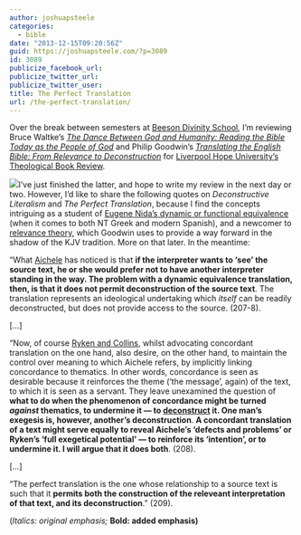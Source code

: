 ```yaml
---
author: joshuapsteele
categories:
  - bible
date: "2013-12-15T09:20:56Z"
guid: https://joshuapsteele.com/?p=3089
id: 3089
publicize_facebook_url:
publicize_twitter_url:
publicize_twitter_user:
title: The Perfect Translation
url: /the-perfect-translation/
---
```


Over the break between semesters at [Beeson Divinity School](http://www.beesondivinity.com/), I’m reviewing Bruce Waltke’s [*The Dance Between God and Humanity: Reading the Bible Today as the People of God*](http://www.eerdmans.com/Products/6736/the-dance-between-god-and-humanity.aspx) and Philip Goodwin’s *[Translating the English Bible: From Relevance to Deconstruction](http://www.amazon.com/Translating-English-Bible-Relevance-Deconstruction/dp/0227173910)* for [Liverpool Hope University’s Theological Book Review](http://www.hope.ac.uk/theologicalbookreview/).

![](http://img1.imagesbn.com/p/9780227173916_p0_v2_s260x420.JPG)I’ve just finished the latter, and hope to write my review in the next day or two. However, I’d like to share the following quotes on *Deconstructive Literalism* and *The Perfect Translation*, because I find the concepts intriguing as a student of [Eugene Nida’s dynamic or functional equivalence](http://en.wikipedia.org/wiki/Dynamic_and_formal_equivalence) (when it comes to both NT Greek and modern Spanish), and a newcomer to [relevance theory](http://en.wikipedia.org/wiki/Relevance_theory), which Goodwin uses to provide a way forward in the shadow of the KJV tradition. More on that later. In the meantime:

“What [Aichele](http://www.amazon.com/The-Control-Biblical-Meaning-Mechanism/dp/B008SLHBC8) has noticed is that **if the interpreter wants to ‘see’ the source text, he or she would prefer not to have another interpreter standing in the way. The problem with a dynamic equivalence translation, then, is that it does not permit deconstruction of the source text**. The translation represents an ideological undertaking which *itself* can be readily deconstructed, but does not provide access to the source. (207-8).

\[…\]

“Now, of course [Ryken and Collins](http://www.amazon.com/The-Word-God-English-Translation/dp/1581344643), whilst advocating concordant translation on the one hand, also desire, on the other hand, to maintain the control over meaning to which Aichele refers, by implicitly linking concordance to thematics. In other words, concordance is seen as desirable because it reinforces the theme (‘the message’, again) of the text, to which it is seen as a servant. They leave unexamined the question of **what to do when the phenomenon of concordance might be turned *against* thematics, to undermine it — to [deconstruct](http://en.wikipedia.org/wiki/Deconstruction) it. One man’s exegesis is, however, another’s deconstruction**. **A concordant translation of a text might serve equally to reveal Aichele’s ‘defects and problems’ or Ryken’s ‘full exegetical potential’ — to reinforce its ‘intention’, or to undermine it. I will argue that it does both**. (208).

\[…\]

“The perfect translation is the one whose relationship to a source text is such that it **permits both the construction of the releveant interpretation of that text, and its deconstruction**.” (209).

(*Italics: original emphasis;* **Bold: added emphasis)**